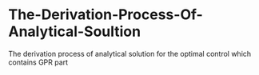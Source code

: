 # The-Derivation-Process-Of-Analytical-Soultion
The derivation process of analytical solution for the optimal control which contains GPR part

